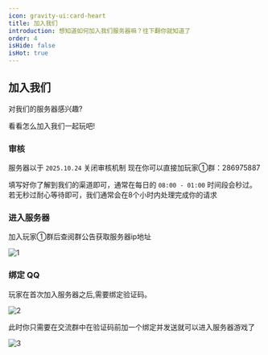 ```yaml
---
icon: gravity-ui:card-heart
title: 加入我们
introduction: 想知道如何加入我们服务器嘛？往下翻你就知道了
order: 4
isHide: false
isHot: true
---
```


## 加入我们

对我们的服务器感兴趣?

看看怎么加入我们一起玩吧!

### 审核

服务器以于 `2025.10.24` 关闭审核机制 现在你可以直接加玩家①群：286975887

填写好你了解到我们的渠道即可，通常在每日的 `08:00 - 01:00` 时间段会秒过。若无秒过耐心等待即可，我们通常会在8个小时内处理完成你的请求

### 进入服务器

加入玩家①群后查阅群公告获取服务器ip地址

![1](https://orangecraftmc.obs.cn-south-1.myhuaweicloud.com/join/1.png)

### 绑定 QQ

玩家在首次加入服务器之后,需要绑定验证码。

![2](https://orangecraftmc.obs.cn-south-1.myhuaweicloud.com/join/2.png)

此时你只需要在交流群中在验证码前加一个绑定并发送就可以进入服务器游戏了

![3](https://orangecraftmc.obs.cn-south-1.myhuaweicloud.com/join/3.png)
